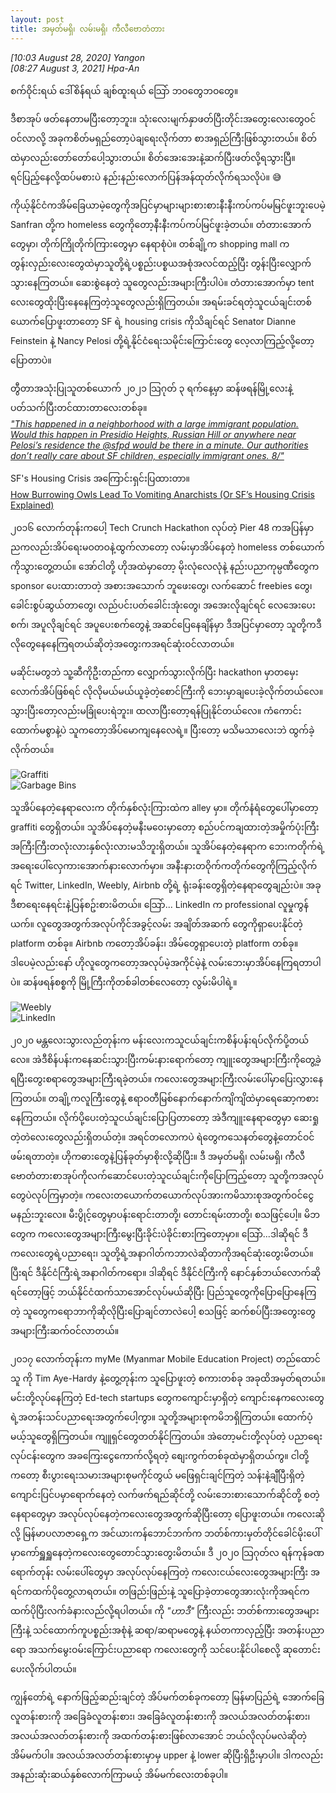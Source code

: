 ```yaml
---
layout: post
title: အမှတ်မရှိ၊ လမ်းမရှိ၊ ကီလီဗောတံတား 
---
```


*[10:03 August 28, 2020] Yangon*  
*[08:27 August 3, 2021] Hpa-An*

စက်ဝိုင်းရယ် ဒေါ်စိန်ရယ် ချစ်ထူးရယ်
သြော် ဘဝတွေဘဝတွေ။  

ဒီစာအုပ် ဖတ်နေတာမပြီးတော့ဘူး။ သုံးလေးမျက်နှာဖတ်ပြီးတိုင်းအတွေးလေးတွေဝင်ဝင်လာလို့ အခုကစိတ်မရှည်တော့ပဲချရေးလိုက်တာ စာအရှည်ကြီးဖြစ်သွားတယ်။ စိတ်ထဲမှာလည်းတော်တော်ပေါ့သွားတယ်။ စိတ်အေးအေးနဲ့ဆက်ပြီးဖတ်လို့ရသွားပြီ။ ရင်ပြည့်နေလို့ထပ်မစားပဲ နည်းနည်းလောက်ပြန်အန်ထုတ်လိုက်ရသလိုပဲ။ 😅

ကိုယ့်နိုင်ငံကအိမ်ခြေယာမဲ့တွေကိုအပြင်မှာများများစားစားနီးနီးကပ်ကပ်မမြင်ဖူးဘူးပေမဲ့ Sanfran တို့က homeless တွေကိုတော့နီးနီးကပ်ကပ်မြင်ဖူးခဲ့တယ်။ တံတားအောက်တွေမှာ၊ တိုက်ကြိုတိုက်ကြားတွေမှာ နေရာစုံပဲ။ တစ်ချို့က shopping mall က တွန်းလှည်းလေးတွေထဲမှာသူတို့ရဲ့ပစ္စည်းပစ္စယအစုံအလင်ထည့်ပြီး တွန်းပြီးလျှောက်သွားနေကြတယ်။ ဆေးစွဲနေတဲ့ သူတွေလည်းအများကြီးပါပဲ။ တံတားအောက်မှာ tent လေးတွေထိုးပြီးနေနေကြတဲ့သူတွေလည်းရှိကြတယ်။ အရမ်းခင်ရတဲ့သူငယ်ချင်းတစ်ယောက်ပြောဖူးတာတော့ SF ရဲ့ housing crisis ကိုသိချင်ရင် Senator Dianne Feinstein နဲ့ Nancy Pelosi တို့ရဲ့နိုင်ငံရေးသမိုင်းကြောင်းတွေ လေ့လာကြည့်လို့တော့ပြောတာပဲ။  

တွီတာအသုံးပြုသူတစ်ယောက် ၂၀၂၁ သြဂုတ် ၃ ရက်နေ့မှာ ဆန်ဖရန်မြို့လေးနဲ့ ပတ်သက်ပြီးတင်ထားတာလေးတစ်ခု။  
[_"This happened in a neighborhood with a large immigrant population. Would this happen in Presidio Heights, Russian Hill or anywhere near Pelosi’s residence the 
@sfpd would be there in a minute.  Our authorities don’t really care about SF children, especially immigrant ones. 8/"_](https://twitter.com/kaisparnas/status/1422290151317770243?s=20)  

SF's Housing Crisis အကြောင်းရှင်းပြထားတာ။  
[How Burrowing Owls Lead To Vomiting Anarchists (Or SF’s Housing Crisis Explained)](https://techcrunch.com/2014/04/14/sf-housing/)  

၂၀၁၆ လောက်တုန်းကပေါ့ Tech Crunch Hackathon လုပ်တဲ့ Pier 48 ကအပြန်မှာ ညကလည်းအိပ်ရေးမဝတဝနဲ့ထွက်လာတော့ လမ်းမှာအိပ်နေတဲ့ homeless တစ်ယောက်ကိုသွားတွေ့တယ်။ အော်ငါတို့ ဟိုအထဲမှာတော့ မိုးလုံလေလုံနဲ့ နည်းပညာကုမ္ပဏီတွေက sponsor ပေးထားတာတဲ့ အစားအသောက် ဘူဖေးတွေ၊ လက်ဆောင် freebies တွေ၊ ခေါင်းစွပ်ဆွယ်တာတွေ၊ လည်ပင်းပတ်ခေါင်းအုံးတွေ၊ အအေးလိုချင်ရင် လေအေးပေးစက်၊ အပူလိုချင်ရင် အပူပေးစက်တွေနဲ့ အဆင်ပြေနေချိန်မှာ ဒီအပြင်မှာတော့ သူတို့ကဒီလိုတွေနေနေကြရတယ်ဆိုတဲ့အတွေးကအရင်ဆုံးဝင်လာတယ်။  

မဆိုင်းမတွဘဲ သူ့ဆီကိုဦးတည်ကာ လျှောက်သွားလိုက်ပြီး hackathon မှာတမှေးလောက်အိပ်ဖြစ်ရင် လိုလိုမယ်မယ်ယူခဲ့တဲ့စောင်ကြီးကို ဘေးမှာချပေးခဲ့လိုက်တယ်လေ။ သွားပြီးတော့လည်းမခြုံပေးရဲဘူး။ ထလာပြီးတော့ရန်ပြုနိုင်တယ်လေ။ ကံကောင်းထောက်မစွာနဲ့ပဲ သူကတော့အိပ်မောကျနေလေရဲ့။ ပြီးတော့ မသိမသာလေးဘဲ ထွက်ခဲ့လိုက်တယ်။  

![Graffiti](https://lh3.googleusercontent.com/pw/AM-JKLWGlvKjIL8QVgxJFEAq0Yw8yd80lmu-3WCktXseByucGmL_ENsDICfE5MrWtKtk_R79pNNB6LdkUZoZkuf2ZRJzu_6QB12RT7HbMgxQo8z5maOoc8Qd4A_EuU9XOTL_WEZuvDFvy0LvCxvFL5vMta9F0g=s300-no)  
![Garbage Bins](https://lh3.googleusercontent.com/pw/AM-JKLVKE8TF8p987oZrcfO-EdNQ5c1QBFgqaPd_fLXW4ZItxnUEHVJoTtqaensWq56S3BalgmsnVSfaoQu9IFXAoVOc5HLYvcfl_O9JOsBDUmQKK3BCkyTJMrVLl8uH-RLbZVQ_EuqVwp01vqpgNZhEfTpi4g=s300-no)

သူအိပ်နေတဲ့နေရာလေးက တိုက်နှစ်လုံးကြားထဲက alley မှာ။ တိုက်နံရံတွေပေါ်မှာတော့ graffiti ​​တွေရှိတယ်။ သူအိပ်နေတဲ့မနီးမဝေးမှာတော့ စည်ပင်ကချထားတဲ့အမှိုက်ပုံးကြီးအကြီးကြီးတလုံးလားနှစ်လုံးလားမသိဘူးရှိတယ်။ သူအိပ်နေတဲ့နေရာက ဘေးကတိုက်ရဲ့ အရေးပေါ်လှေကားအောက်နားလောက်မှာ။ အနီးနားတဝိုက်ကတိုက်တွေကိုကြည့်လိုက်ရင် Twitter, LinkedIn, Weebly, Airbnb တို့ရဲ့ ရုံးခန်းတွေရှိတဲ့နေရာတွေချည်းပဲ။ အခု​ဒီစာရေးနေရင်းနဲ့ပြန်စဥ်းစားမိတယ်။ သြော်... LinkedIn က professional လူမှုကွန်ယက်။  လူတွေအတွက်အလုပ်ကိုင်အခွင့်လမ်း အချိတ်အဆက် တွေကိုရှာပေးနိုင်တဲ့ platform တစ်ခု။ Airbnb ကတော့အိပ်ခန်း၊ အိမ်တွေရှာပေးတဲ့ platform တစ်ခု။ ဒါပေမဲ့လည်းနော် ဟိုလူတွေကတော့အလုပ်မဲ့အကိုင်မဲ့နဲ့ လမ်းဘေးမှာအိပ်နေကြရတာပါပဲ။ ဆန်ဖရန်စစ္စကို မြို့ကြီးကိုတစ်ခါတစ်လေတော့ လွမ်းမိပါရဲ့။  

![Weebly](https://lh3.googleusercontent.com/pw/AM-JKLVjY3Kw0R3fqNnOgeszKdwb-ty0ERXmjVjhSUxnXmSTZkx-XfZFsiRP4pv3awu9nIMLw0rXLuAOUQv3fmniqqdUdDKQLhmyrD2eXo9_oOZsjR6UtiBeyT7MfY9_efYF5cJmUKpC5ThCZ-nNuYRpTQLqPw=s300-no)  
![LinkedIn](https://lh3.googleusercontent.com/pw/ACtC-3dnn5HM824HCkdEiGt6doSLBRL9E7OoGfTFmopz4wL25XrP6vS14eA08ZCG7ynSrR2mBfQDflNvF95qC_-HU36g6l_FH17RlbhJIslme-5IRz8tO7CuBMLEnw-IRIV-8O3Hq0FO8Z2eai7N8EDOCz5Ybw=s300-no)

၂၀၂၀ မန္တလေးသွားလည်တုန်းက မန်းလေးကသူငယ်ချင်းကစိန်ပန်းရပ်လိုက်ပို့တယ်လေ။ အဲဒီစိန်ပန်းကနေဆင်းသွားပြီးကမ်းနားရောက်တော့ ကျူးတွေအများကြီးကိုတွေ့ခဲ့ရပြီးတွေးစရာတွေအများကြီးရခဲ့တယ်။ ကလေးတွေအများကြီးလမ်းပေါ်မှာပြေးလွှားနေကြတယ်။ တချို့ကလူကြီးတွေနဲ့ ဧရာဝတီမြစ်နောက်နောက်ကျိကျိထဲမှာရေဆော့ကစားနေကြတယ်။ လိုက်ပို့ပေးတဲ့သူငယ်ချင်းပြောပြတာတော့ အဲဒီ​ကျူးနေရာတွေမှာ ဆေးရှုတဲ့တဲလေးတွေလည်းရှိတယ်တဲ့။ အရင်တလောကပဲ ရဲတွေကသေနတ်တွေနဲ့တောင်ဝင်ဖမ်းရတာတဲ့။ ဟိုကဓားတွေနဲ့ပြန်ခုတ်မှာစိုးလို့ဆိုပြီး။ ဒီ အမှတ်မရှိ၊ လမ်းမရှိ၊ ကီလီဗောတံတားစာအုပ်ကိုလက်ဆောင်ပေးတဲ့သူငယ်ချင်းကိုပြောကြည့်တော့ သူတို့ကအလုပ်တွေပဲလုပ်ကြမှာတဲ့။  ကလေးတယောက်တယောက်လုပ်အားကမိသားစုအတွက်ဝင်ငွေမနည်းဘူးလေ။ မီးပွိုင့်တွေမှာပန်းရောင်းတာတို့၊ တောင်းရမ်းတာတို့၊ စသဖြင့်ပေါ့။ မိဘတွေက ကလေးတွေအများကြီးမွေးပြီးခိုင်းပဲခိုင်းစားကြတော့မှာ။ သြော်...ဒါဆိုရင် ဒီကလေးတွေရဲ့ပညာရေး၊ သူတို့ရဲ့အနာဂါတ်ကဘာလဲဆိုတာကိုအရင်ဆုံးတွေးမိတယ်။ ပြီးရင် ဒီနိုင်ငံကြီးရဲ့အနာဂါတ်ကရော။ ဒါဆိုရင် ဒီနိုင်ငံကြီးကို နောင်နှစ်ဘယ်လောက်ဆိုရင်တော့ဖြင့် ဘယ်နိုင်ငံထက်သာအောင်လုပ်မယ်ဆိုပြီး ပြည်သူတွေကိုပြောပြောနေကြတဲ့ သူတွေကရောဘာကိုဆိုလိုပြီးပြောချင်တာလဲပေါ့ စသဖြင့် ဆက်စပ်ပြီးအတွေးတွေအများကြီးဆက်ဝင်လာတယ်။  

၂၀၁၇ လောက်တုန်းက myMe (Myanmar Mobile Education Project) တည်ထောင်သူ ကို Tim Aye-Hardy နဲ့တွေ့တုန်းက သူပြောဖူးတဲ့ စကားတစ်ခု အခုထိအမှတ်ရတယ်။ မင်းတို့လုပ်နေကြတဲ့ Ed-tech startups တွေကကျောင်းမှာရှိတဲ့ ကျောင်းနေကလေးတွေရဲ့အတန်းသင်ပညာရေးအတွက်ပေါ့ကွာ။ သူတို့အများစုကမိဘရှိကြတယ်။ ထောက်ပံ့မယ့်သူတွေရှိကြတယ်။ ကျူရှင်တွေတတ်နိုင်ကြတယ်။ အဲတော့မင်းတို့လုပ်တဲ့ ပညာရေးလုပ်ငန်းတွေက အခကြေးငွေကောက်လို့ရတဲ့ စျေးကွက်တစ်ခုထဲမှာရှိတယ်ကွ။ ငါတို့ကတော့ စီးပွားရေးသမားအများစုမကိုင်တွယ် မဖြေရှင်းချင်ကြတဲ့ သန်းနဲ့ချီပြီးရှိတဲ့ ကျောင်းပြင်ပမှာရောက်နေတဲ့  လက်ဖက်ရည်ဆိုင်တို့ လမ်းဘေးစားသောက်ဆိုင်တို့ စတဲ့နေရာတွေမှာ အလုပ်လုပ်နေတဲ့ကလေးတွေအတွက်ဆိုပြီးတော့ ပြောဖူးတယ်။ ကလေးဆိုလို့ မြန်မာပလာဇာရှေ့က အင်ယားကန်ဘောင်ဘက်က ဘတ်စ်ကားမှတ်တိုင်ခေါင်မိုးပေါ်မှာကော်ရှူရှူနေတဲ့ကလေးတွေတောင်သွားတွေးမိတယ်။ ဒီ ၂၀၂၀ သြဂုတ်လ ရန်ကုန်ခဏရောက်တုန်း လမ်းပေါ်တွေမှာ အလုပ်လုပ်နေကြတဲ့ ကလေးငယ်လေးတွေအများကြီး အရင်ကထက်ပိုတွေ့လာရတယ်။ တဖြည်းဖြည်းနဲ့ သူပြောခဲ့တာတွေအားလုံးကိုအရင်ကထက်ပိုပြီးလက်ခံနားလည်လို့ရပါတယ်။ ကို *"ဟာဒီ"* ကြီးလည်း ဘတ်စ်ကားတွေအများကြီးနဲ့ သင်ထောက်ကူပစ္စည်းအစုံနဲ့ ဆရာ/ဆရာမတွေနဲ့ နယ်တကာလှည့်ပြီး အတန်းပညာရော အသက်မွေးဝမ်းကြောင်းပညာရော ကလေးတွေကို သင်ပေးနိုင်ပါစေလို့ ဆုတောင်းပေးလိုက်ပါတယ်။  

ကျွန်တော်ရဲ့ နောက်ဖြည့်ဆည်းချင်တဲ့ အိပ်မက်တစ်ခုကတော့ မြန်မာပြည်ရဲ့ အောက်ခြေလူတန်းစားကို အခြေခံလူတန်းစား၊ အခြေခံလူတန်းစားကို အလယ်အလတ်တန်းစား၊ အလယ်အလတ်တန်းစားကို အထက်တန်းစားဖြစ်လာအောင် ဘယ်လိုလုပ်မလဲဆိုတဲ့အိမ်မက်ပါ။ အလယ်အလတ်တန်းစားမှာမှ upper နဲ့ lower ဆိုပြီးရှိဦးမှာပါ။ ဒါကလည်း အနည်းဆုံးဆယ်နှစ်လောက်ကြာမယ့် အိမ်မက်လေးတစ်ခုပါ။  
